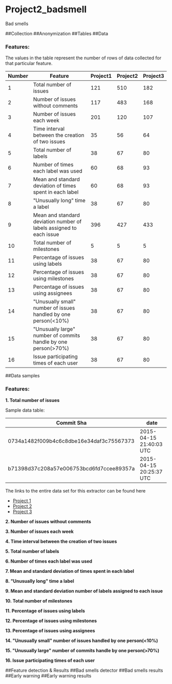 # Project2_badsmell
Bad smells 

##Collection
##Anonymization
##Tables
##Data

### Features:

The values in the table represent the number of rows of data collected for that particular feature.

|Number|Feature|Project1|Project2|Project3|
|------|-------|--------|--------|--------|
|1|Total number of issues|121|510|182|
|2|Number of issues without comments|117|483|168|
|3|Number of issues each week|201|120|107|
|4|Time interval between the creation of two issues|35|56|64|
|5|Total number of labels|38|67|80|
|6|Number of times each label was used|60|68|93|
|7|Mean and standard deviation of times spent in each label|60|68|93|
|8|"Unusually long" time a label|38|67|80|
|9|Mean and standard deviation number of labels assigned to each issue|396|427|433|
|10|Total number of milestones|5|5|5|
|11|Percentage of issues using labels|38|67|80|
|12|Percentage of issues using milestones|38|67|80|
|13|Percentage of issues using assignees|38|67|80|
|14|"Unusually small" number of issues handled by one person(<10%)|38|67|80|
|15|"Unusually large" number of commits handle by one person(>70%)|38|67|80|
|16|Issue participating times of each user|38|67|80|

##Data samples

### Features:

**1. Total number of issues**

Sample data table: 

| Commit Sha |date|  
|----------- |----|
|0734a1482f009b4c6c8dbe16e34daf3c75567373|2015-04-15 21:40:03 UTC|
|b71398d37c208a57e006753bcd6fd7ccee89357a|2015-04-15 20:25:37 UTC|

The links to the entire data set for this extractor can be found here
* [Project 1](features/uneven_commits/feature_results/project_1_commits.csv)
* [Project 2](features/uneven_commits/feature_results/project_2_commits.csv)
* [Project 3](features/uneven_commits/feature_results/project_3_commits.csv)

**2. Number of issues without comments**

**3. Number of issues each week**

**4. Time interval between the creation of two issues**

**5. Total number of labels**

**6. Number of times each label was used**

**7. Mean and standard deviation of times spent in each label**

**8. "Unusually long" time a label**

**9. Mean and standard deviation number of labels assigned to each issue**

**10. Total number of milestones**

**11. Percentage of issues using labels**

**12. Percentage of issues using milestones**

**13. Percentage of issues using assignees**

**14. "Unusually small" number of issues handled by one person(<10%)**

**15. "Unusually large" number of commits handle by one person(>70%)**

**16. Issue participating times of each user**


##Feature detection & Results
##Bad smells detector
##Bad smells results
##Early warning
##Early warning results

